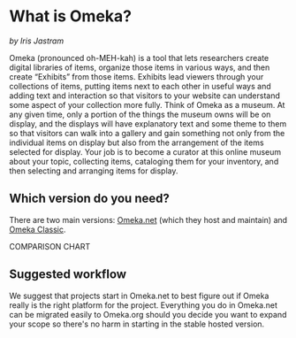 # What is Omeka?
*by Iris Jastram*

Omeka (pronounced oh-MEH-kah) is a tool that lets researchers create digital libraries of items, organize those items in various ways, and then create “Exhibits” from those items. Exhibits lead viewers through your collections of items, putting items next to each other in useful ways and adding text and interaction so that visitors to your website can understand some aspect of your collection more fully. Think of Omeka as a museum. At any given time, only a portion of the things the museum owns will be on display, and the displays will have explanatory text and some theme to them so that visitors can walk into a gallery and gain something not only from the individual items on display but also from the arrangement of the items selected for display. Your job is to become a curator at this online museum about your topic, collecting items, cataloging them for your inventory, and then selecting and arranging items for display.


## Which version do you need?

There are two main versions: [Omeka.net](http://www.omeka.net/) (which they host and maintain) and [Omeka Classic](http://omeka.org/). 

COMPARISON CHART


## Suggested workflow

We suggest that projects start in Omeka.net to best figure out if Omeka really is the right platform for the project. Everything you do in Omeka.net can be migrated easily to Omeka.org should you decide you want to expand your scope so there's no harm in starting in the stable hosted version. 



